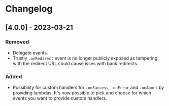 # Changelog

## [4.0.0] - 2023-03-21

### Removed
- Delegate events.
- Trustly `.onRedirect` event is no longer publicly exposed as tampering with the redirect URL could cause isses with bank redirects

### Added
- Possibility for custom handlers for `.onSuccess`, `.onError` and `.onAbort` by providing lambdas. It's now possible to pick and choose for which events you want to provide custom handlers.